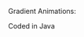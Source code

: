 

Gradient Animations:

<script src="processing.min.js"></script>
<canvas data-processing-sources="gradient2.pde"></canvas>

<script src="processing.min.js"></script>
<canvas data-processing-sources="gradientArray2.pde"></canvas>

Coded in Java

